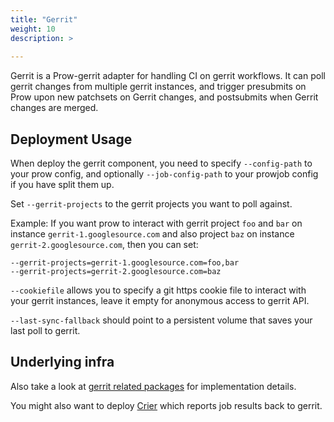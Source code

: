 ```yaml
---
title: "Gerrit"
weight: 10
description: >
  
---
```


Gerrit is a Prow-gerrit adapter for handling CI on gerrit workflows. It can poll gerrit
changes from multiple gerrit instances, and trigger presubmits on Prow upon new patchsets
on Gerrit changes, and postsubmits when Gerrit changes are merged.

## Deployment Usage

When deploy the gerrit component, you need to specify `--config-path` to your prow config, and optionally
`--job-config-path` to your prowjob config if you have split them up.

Set `--gerrit-projects` to the gerrit projects you want to poll against.

Example:
If you want prow to interact with gerrit project `foo` and `bar` on instance `gerrit-1.googlesource.com`
and also project `baz` on instance `gerrit-2.googlesource.com`, then you can set:

```
--gerrit-projects=gerrit-1.googlesource.com=foo,bar
--gerrit-projects=gerrit-2.googlesource.com=baz
```

`--cookiefile` allows you to specify a git https cookie file to interact with your gerrit instances, leave
it empty for anonymous access to gerrit API.

`--last-sync-fallback` should point to a persistent volume that saves your last poll to gerrit.

## Underlying infra

Also take a look at [gerrit related packages](/docs/gerrit/) for implementation details.

You might also want to deploy [Crier](/docs/components/core/crier/) which reports job results back to gerrit.
